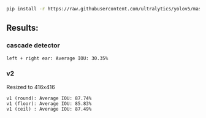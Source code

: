 ```bash
pip install -r https://raw.githubusercontent.com/ultralytics/yolov5/master/requirements.txt
```

## Results:
### cascade detector
```text
left + right ear: Average IOU: 30.35%
```

### v2
Resized to 416x416
```text
v1 (round): Average IOU: 87.74%
v1 (floor): Average IOU: 85.83%
v1 (ceil) : Average IOU: 87.49%
```
